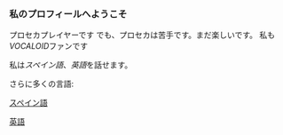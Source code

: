 ### **私のプロフィールへようこそ**


プロセカプレイヤーです
でも、プロセカは苦手です。まだ楽しいです。
私も*VOCALOID*ファンです

私は*スペイン語*、*英語*を話せます。

さらに多くの言語:

[スペイン語](https://github.com/Chiruno-baka/Spanish)

[英語](https://github.com/Chiruno-baka/English-)
